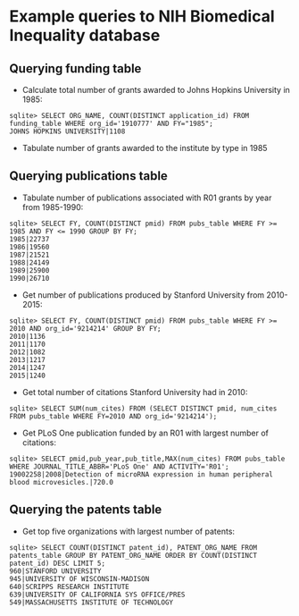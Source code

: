 Example queries to NIH Biomedical Inequality database
========================================

Querying funding table
--------------------------

* Calculate total number of grants awarded to Johns Hopkins University in 1985:

```
sqlite> SELECT ORG_NAME, COUNT(DISTINCT application_id) FROM funding_table WHERE org_id='1910777' AND FY="1985";
JOHNS HOPKINS UNIVERSITY|1108
```

* Tabulate number of grants awarded to the institute by type in 1985

Querying publications table
--------------------------

* Tabulate number of publications associated with R01 grants by year from 1985-1990: 

```
sqlite> SELECT FY, COUNT(DISTINCT pmid) FROM pubs_table WHERE FY >= 1985 AND FY <= 1990 GROUP BY FY;
1985|22737
1986|19560
1987|21521
1988|24149
1989|25900
1990|26710
```

* Get number of publications produced by Stanford University from 2010-2015:

```
sqlite> SELECT FY, COUNT(DISTINCT pmid) FROM pubs_table WHERE FY >= 2010 AND org_id='9214214' GROUP BY FY;
2010|1136
2011|1170
2012|1082
2013|1217
2014|1247
2015|1240
```

* Get total number of citations Stanford University had in 2010:

```
sqlite> SELECT SUM(num_cites) FROM (SELECT DISTINCT pmid, num_cites FROM pubs_table WHERE FY=2010 AND org_id='9214214');
```

* Get PLoS One publication funded by an R01 with largest number of citations:

```
sqlite> SELECT pmid,pub_year,pub_title,MAX(num_cites) FROM pubs_table WHERE JOURNAL_TITLE_ABBR='PLoS One' AND ACTIVITY='R01';
19002258|2008|Detection of microRNA expression in human peripheral blood microvesicles.|720.0
```

Querying the patents table
------------------------

* Get top five organizations with largest number of patents:

```
sqlite> SELECT COUNT(DISTINCT patent_id), PATENT_ORG_NAME FROM patents_table GROUP BY PATENT_ORG_NAME ORDER BY COUNT(DISTINCT patent_id) DESC LIMIT 5;
960|STANFORD UNIVERSITY
945|UNIVERSITY OF WISCONSIN-MADISON
640|SCRIPPS RESEARCH INSTITUTE
639|UNIVERSITY OF CALIFORNIA SYS OFFICE/PRES
549|MASSACHUSETTS INSTITUTE OF TECHNOLOGY
```
